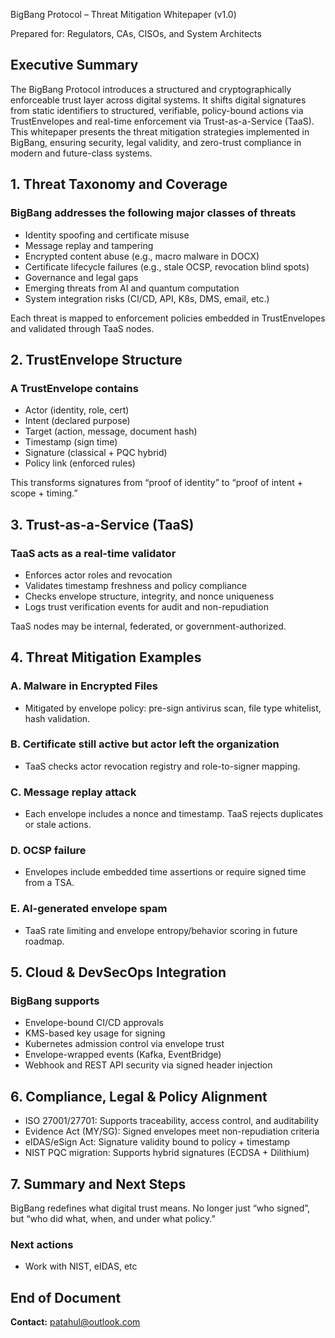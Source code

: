 BigBang Protocol – Threat Mitigation Whitepaper (v1.0)

Prepared for: Regulators, CAs, CISOs, and System Architects

## Executive Summary
The BigBang Protocol introduces a structured and cryptographically enforceable trust layer across digital systems. It shifts digital signatures from static identifiers to structured, verifiable, policy-bound actions via TrustEnvelopes and real-time enforcement via Trust-as-a-Service (TaaS). This whitepaper presents the threat mitigation strategies implemented in BigBang, ensuring security, legal validity, and zero-trust compliance in modern and future-class systems.

## 1. Threat Taxonomy and Coverage
### BigBang addresses the following major classes of threats
* Identity spoofing and certificate misuse
* Message replay and tampering
* Encrypted content abuse (e.g., macro malware in DOCX)
* Certificate lifecycle failures (e.g., stale OCSP, revocation blind spots)
* Governance and legal gaps
* Emerging threats from AI and quantum computation
* System integration risks (CI/CD, API, K8s, DMS, email, etc.)

Each threat is mapped to enforcement policies embedded in TrustEnvelopes and validated through TaaS nodes.

## 2. TrustEnvelope Structure
### A TrustEnvelope contains
* Actor (identity, role, cert)
* Intent (declared purpose)
* Target (action, message, document hash)
* Timestamp (sign time)
* Signature (classical + PQC hybrid)
* Policy link (enforced rules)

This transforms signatures from “proof of identity” to “proof of intent + scope + timing.”

## 3. Trust-as-a-Service (TaaS)
### TaaS acts as a real-time validator
* Enforces actor roles and revocation
* Validates timestamp freshness and policy compliance
* Checks envelope structure, integrity, and nonce uniqueness
* Logs trust verification events for audit and non-repudiation

TaaS nodes may be internal, federated, or government-authorized.

## 4. Threat Mitigation Examples
### A. Malware in Encrypted Files
* Mitigated by envelope policy: pre-sign antivirus scan, file type whitelist, hash validation.

### B. Certificate still active but actor left the organization
* TaaS checks actor revocation registry and role-to-signer mapping.

### C. Message replay attack
* Each envelope includes a nonce and timestamp. TaaS rejects duplicates or stale actions.

### D. OCSP failure
* Envelopes include embedded time assertions or require signed time from a TSA.

### E. AI-generated envelope spam
* TaaS rate limiting and envelope entropy/behavior scoring in future roadmap.

## 5. Cloud & DevSecOps Integration
### BigBang supports
* Envelope-bound CI/CD approvals
* KMS-based key usage for signing
* Kubernetes admission control via envelope trust
* Envelope-wrapped events (Kafka, EventBridge)
* Webhook and REST API security via signed header injection

## 6. Compliance, Legal & Policy Alignment
* ISO 27001/27701: Supports traceability, access control, and auditability
* Evidence Act (MY/SG): Signed envelopes meet non-repudiation criteria
* eIDAS/eSign Act: Signature validity bound to policy + timestamp
* NIST PQC migration: Supports hybrid signatures (ECDSA + Dilithium)

## 7. Summary and Next Steps
BigBang redefines what digital trust means. No longer just “who signed”, but “who did what, when, and under what policy.”

### Next actions
* Work with NIST, eIDAS, etc 

End of Document
---
**Contact:** [patahul@outlook.com](mailto:patahul@outlook.com)
